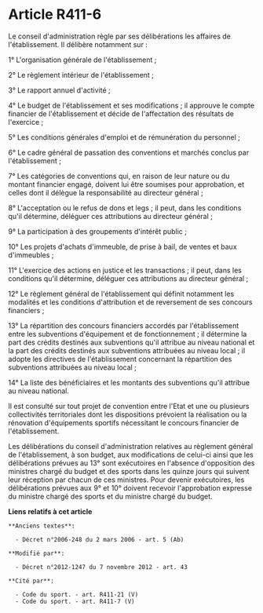 # Article R411-6

Le conseil d'administration règle par ses délibérations les affaires de l'établissement. Il délibère notamment sur : 

1° L'organisation générale de l'établissement ; 

2° Le règlement intérieur de l'établissement ; 

3° Le rapport annuel d'activité ; 

4° Le budget de l'établissement et ses modifications ; il approuve le compte financier de l'établissement et décide de
l'affectation des résultats de l'exercice ; 

5° Les conditions générales d'emploi et de rémunération du personnel ; 

6° Le cadre général de passation des conventions et marchés conclus par l'établissement ; 

7° Les catégories de conventions qui, en raison de leur nature ou du montant financier engagé, doivent lui être soumises pour
approbation, et celles dont il délègue la responsabilité au directeur général ; 

8° L'acceptation ou le refus de dons et legs ; il peut, dans les conditions qu'il détermine, déléguer ces attributions au
directeur général ; 

9° La participation à des groupements d'intérêt public ; 

10° Les projets d'achats d'immeuble, de prise à bail, de ventes et baux d'immeubles ; 

11° L'exercice des actions en justice et les transactions ; il peut, dans les conditions qu'il détermine, déléguer ces
attributions au directeur général ; 

12° Le règlement général de l'établissement qui définit notamment les modalités et les conditions d'attribution et de
reversement de ses concours financiers ; 

13° La répartition des concours financiers accordés par l'établissement entre les subventions d'équipement et de
fonctionnement ; il détermine la part des crédits destinés aux subventions qu'il attribue au niveau national et la part des
crédits destinés aux subventions attribuées au niveau local ; il adopte les directives de l'établissement concernant la
répartition des subventions attribuées au niveau local ; 

14° La liste des bénéficiaires et les montants des subventions qu'il attribue au niveau national. 

Il est consulté sur tout projet de convention entre l'Etat et une ou plusieurs collectivités territoriales dont les
dispositions prévoient la réalisation ou la rénovation d'équipements sportifs nécessitant le concours financier de
l'établissement.

Les délibérations du conseil d'administration relatives au règlement général de l'établissement, à son budget, aux
modifications de celui-ci ainsi que les délibérations prévues au 13° sont exécutoires en l'absence d'opposition des ministres
chargé du budget et des sports dans les quinze jours qui suivent leur réception par chacun de ces ministres. Pour devenir
exécutoires, les délibérations prévues aux 9° et 10° doivent recevoir l'approbation expresse du ministre chargé des sports et
du ministre chargé du budget.

**Liens relatifs à cet article**

	**Anciens textes**:

	  - Décret n°2006-248 du 2 mars 2006 - art. 5 (Ab)

	**Modifié par**:

	  - Décret n°2012-1247 du 7 novembre 2012 - art. 43

	**Cité par**:

	  - Code du sport. - art. R411-21 (V)
	  - Code du sport. - art. R411-7 (V)

